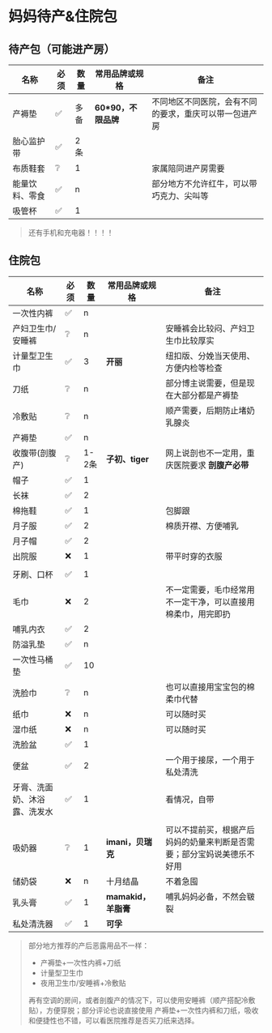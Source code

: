 # 妈妈待产&住院包  

## 待产包（可能进产房）

| **名称**       | **必须** | **数量** | **常用品牌或规格**  | **备注**                                               |
| -------------- | -------- | -------- | ------------------- | ------------------------------------------------------ |
| 产褥垫         | ✅        | 多备     | **60*90，不限品牌** | 不同地区不同医院，会有不同的要求，重庆可以带一包进产房 |
| 胎心监护带     | ✅        | 2条      |                     |                                                        |
| 布质鞋套       | ❔        | 1        |                     | 家属陪同进产房需要                                     |
| 能量饮料、零食 | ✅        | n        |                     | 部分地方不允许红牛，可以带巧克力、尖叫等               |
| 吸管杯         | ✅        | 1        |                     |                                                        |

> 还有手机和充电器！！！！

## 住院包

| **名称**        | **必须** | **数量** | **常用品牌或规格** | **备注**               |
| ------------------- | ---- | ---------------------- | ---------------------- | ---------------------- |
| 一次性内裤        | ✅    | n  |   |                                                 |
| 产妇卫生巾/安睡裤 | ❔   | n |  | 安睡裤会比较闷、产妇卫生巾比较厚实 |
| 计量型卫生巾      | ✅  | 3 | **开丽** | 纽扣版、分娩当天使用、方便内检等检查 |
| 刀纸 | ❔ | n | | 部分博主说需要，但是现在大部分都是产褥垫 |
| 冷敷贴 | ❔ | n |  | 顺产需要，后期防止堵奶乳腺炎 |
| 产褥垫          | ✅    | n        |   |  |
| 收腹带(剖腹产) | ❔        | 1-2条    | **子初、tiger**     | 网上说剖也不一定用，重庆医院要求 **剖腹产必带**        |
| 帽子             | ✅    | 1 |  |                        |
| 长袜              | ✅    | 2 |  |                        |
| 棉拖鞋            | ✅    | 1 |  | 包脚跟                 |
| 月子服 | ✅ | 2 |  | 棉质开襟、方便哺乳 |
| 月子帽 | ✅ | 2 |  |  |
| 出院服           | ❌    | 1 |  | 带平时穿的衣服         |
|  |  |  |  |  |
| 牙刷、口杯        | ✅    | 1 |  |                        |
| 毛巾              | ❌   | 2 |  | 不一定需要，毛巾经常用不一定干净，可以直接用棉柔巾，用完即扔 |
| 哺乳内衣          | ✅    | 2 |  |                        |
| 防溢乳垫          | ✅    | n |     |                        |
| 一次性马桶垫      | ✅    | 10 |  |                        |
| 洗脸巾 | ❔ | n |  | 也可以直接用宝宝包的棉柔巾代替 |
| 纸巾              | ❌    | n |     | 可以随时买             |
| 湿巾纸            | ❌   | n |     | 可以随时买 |
| 洗脸盆           | ✅    | 1 |  |                        |
| 便盆 | ✅ | 2 |  | 一个用于接尿，一个用于私处清洗 |
| 牙膏、洗面奶、沐浴露、洗发水 | ✅ | 1 |  | 看情况，自带 |
|  |  |  |  | |
| 吸奶器            | ❔   | 1 | **imani，贝瑞克** | 可以不提前买，根据产后妈妈的奶量来判断是否需要；部分宝妈说美德乐不好用 |
| 储奶袋            | ❌    | n | 十月结晶 | 不着急囤 |
| 乳头膏            | ✅   | 1 | **mamakid，羊脂膏** | 哺乳妈妈必备，不然会皲裂 |
| 私处清洗器       | ✅    | 1 | **可孚** |                                                              |

> 部分地方推荐的产后恶露用品不一样：
>
> - 产褥垫+一次性内裤+刀纸
> - 计量型卫生巾
> - 夜用卫生巾/安睡裤+冷敷贴
>
> 再有空调的房间，或者剖腹产的情况下，可以使用安睡裤（顺产搭配冷敷贴），方便穿脱；部分评论也说直接使用 产褥垫+一次性内裤和刀纸，吸收和便捷性也不错，可以看医院推荐是否买刀纸来选择。
